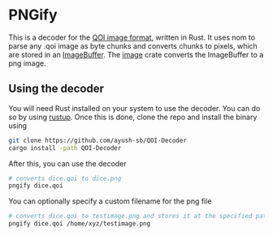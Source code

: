 # PNGify

This is a decoder for the [QOI image format](https://qoiformat.org), written in Rust. It uses nom to parse any .qoi image as byte chunks and converts chunks to pixels, which are stored in an [ImageBuffer](https://docs.rs/image/0.24.6/image/struct.ImageBuffer.html). The [image](https://crates.io/crates/image) crate converts the ImageBuffer to a png image.

## Using the decoder

You will need Rust installed on your system to use the decoder. You can do so by using [rustup](https://rustup.rs). Once this is done, clone the repo and install the binary using

```bash
git clone https://github.com/ayush-sb/QOI-Decoder
cargo install -path QOI-Decoder
```

After this, you can use the decoder

```bash
# converts dice.qoi to dice.png
pngify dice.qoi
```

You can optionally specify a custom filename for the png file

```bash
# converts dice.qoi to testimage.png and stores it at the specified path
pngify dice.qoi /home/xyz/testimage.png
```
